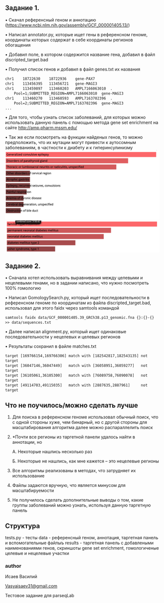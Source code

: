 ## Задание 1.
•	Скачал референсный геном и аннотацию (https://www.ncbi.nlm.nih.gov/assembly/GCF_000001405.13/)

•	Написал annotator.py, которые ищет гены в референсном геноме, координаты которых содержат в себе координаты регионов обогащения

•	Добавил поле, в котором содержится название гена, добавил в файл discripted_target.bad

•	Получил список генов и добавил в файл genes.txt их названия
```
chr1	18722630	18722936	gene-PAX7
chr1	113456395	113456721	gene-MAGI3
chr1	113459897	113460203	AMPL7166063010	.	
	Pool=1;SUBMITTED_REGION=AMPL7166063010	gene-MAGI3
chr1	113460270	113460593	AMPL7163702396	.	
	Pool=2;SUBMITTED_REGION=AMPL7163702396	gene-MAGI3
...
```
•	Для того, чтобы узнать список заболеваний, для которых можно использовать данную панель с помощью метода gene set enrichment на сайте http://amp.pharm.mssm.edu/

•	Так же если посмотреть на функции найденых генов, то можно предположить, что их мутации могут привести к аутосомным заболеваниям, в частности к диабету и к гиперинсулинизму
![im1](https://github.com/Vasiliy566/parseqLabTest/blob/master/results/Screenshot%202020-01-13%20at%2004.11.34.png)
![im2](https://github.com/Vasiliy566/parseqLabTest/blob/master/results/Screenshot%202020-01-13%20at%2004.11.48.png)

## Задание 2.
•	Сначала хотел использовать выравнивания между целевыми и нецелевыми генами, но в задании написано, что нужно посмотреть 100% гомологию

•	Написал GomologySearch.py, который ищет последовательности в референсном геноме по координатам из файла discripted_target.bad, использовал для этого faidx через samtools командой 

```
samtools faidx data/GCF_000001405.39_GRCh38.p13_genomic.fna {}:{}-{} >> data/sequences.txt
```

•	Далее написал alignment.py, который ищет одинаковые последовательности у нецелевых и целевых регионов

•	Результаты сохранил в файле matches.txt 
```
target [169766154,169766306] match with [182542817,182543135] not target 
target [36047146,36047449]   match with [36058951,36059277]   not target 
target [36105061,36105300]   match with [76089758,76090078]   not target 
target [49114703,49115035]   match with [2887635,2887961]     not target 
```
## Что не поучилось/можно сделать лучше
1.	Для поиска в референсном геноме использовал обычный поиск, что с одной стороны хуже, чем бинарный, но с другой стороны для масштабирования алгоритма далее можно распараллелить поиск
2.	*Почти все регионы из таргетной панели удалось найти в аннотации, но

	А. Некоторые нашлись несколько раз

	Б. Некоторые не нашлись, как мне кажется – это нецелевые регионы

3.   Все алгоритмы реализованы в методах, что затрудняет их использование

4.   Файлы задаются вручную, что является минусом для масштабируемости 
5.   Не получилось сделать дополнительные выводы о том, какие группы заболеваний можно узнать, используя данную таргетную панель

## Структура
	
tests.py - тесты
data - референсный геном, аннотация, таргетная панель и вспомогательные файлыъ
results - таргетная панель с добавлеными наименованиями генов, 
	скриншоты gene set enrichment, гомологиченые целевые и нецелевые участки

### author
Исаев Василий

Vasyaisaev31@gmail.com

Тестовое задание для parseqLab
